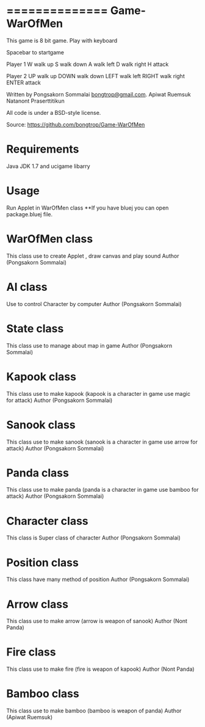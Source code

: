 ==============
Game-WarOfMen
==============

This game is 8 bit game. Play with keyboard

Spacebar to startgame

Player 1
W walk up 
S walk down
A walk left
D walk right
H attack

Player 2
UP walk up 
DOWN walk down
LEFT walk left
RIGHT walk right
ENTER attack

Written by Pongsakorn Sommalai <bongtrop@gmail.com>.
		   Apiwat Ruemsuk
		   Natanont Praserttitikun

All code is under a BSD-style license.

Source: https://github.com/bongtrop/Game-WarOfMen


Requirements
============

Java JDK 1.7 and ucigame libarry


Usage
=====

Run Applet in WarOfMen class
**If you have bluej you can open package.bluej file.


WarOfMen class
==============

This class use to create Applet , draw canvas and play sound
Author (Pongsakorn Sommalai) 


AI class
========

Use to control Character by computer
Author (Pongsakorn Sommalai) 


State class
===========

This class use to manage about map in game
Author (Pongsakorn Sommalai) 


Kapook class
============

This class use to make kapook (kapook is a character in game use magic for attack)
Author (Pongsakorn Sommalai) 


Sanook class
============

This class use to make sanook (sanook is a character in game use arrow for attack)
Author (Pongsakorn Sommalai) 


Panda class
===========

This class use to make panda (panda is a character in game use bamboo for attack)
Author (Pongsakorn Sommalai) 


Character class
===============

This class is Super class of character
Author (Pongsakorn Sommalai) 


Position class
==============

This class have many method of position
Author (Pongsakorn Sommalai) 


Arrow class
===========

This class use to make arrow (arrow is weapon of sanook)
Author (Nont Panda) 


Fire class
==========

This class use to make fire (fire is weapon of kapook)
Author (Nont Panda) 


Bamboo class
============

This class use to make bamboo (bamboo is weapon of panda)
Author (Apiwat Ruemsuk) 
